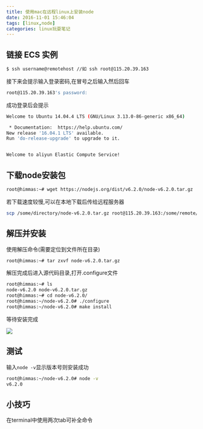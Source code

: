 ```yaml
---
title: 使用mac在远程linux上安装node
date: 2016-11-01 15:46:04
tags: [linux,node]
categories: linux玩耍笔记
---
```

## 链接 ECS 实例

``` bash
$ ssh username@remotehost //如 ssh root@115.20.39.163
```

接下来会提示输入登录密码,在冒号之后输入然后回车

```bash
root@115.20.39.163's password:
```

成功登录后会提示

```bash
Welcome to Ubuntu 14.04.4 LTS (GNU/Linux 3.13.0-86-generic x86_64)

 * Documentation:  https://help.ubuntu.com/
New release '16.04.1 LTS' available.
Run 'do-release-upgrade' to upgrade to it.


Welcome to aliyun Elastic Compute Service!
```

<!--more-->

## 下载node安装包

```bash
root@himmas:~# wget https://nodejs.org/dist/v6.2.0/node-v6.2.0.tar.gz
```

若下载速度较慢,可以在本地下载后传给远程服务器

```bash
scp /some/directory/node-v6.2.0.tar.gz root@115.20.39.163:/some/remote/directory
```

## 解压并安装

使用解压命令(需要定位到文件所在目录)

```bash
root@himmas:~# tar zxvf node-v6.2.0.tar.gz
```

解压完成后进入源代码目录,打开.configure文件

```bash
root@himmas:~# ls
node-v6.2.0 node-v6.2.0.tar.gz
root@himmas:~# cd node-v6.2.0/
root@himmas:~/node-v6.2.0# ./configure
root@himmas:~/node-v6.2.0# make install
```

等待安装完成

![](http://7xrqm7.com1.z0.glb.clouddn.com/linux-node.png)

## 测试

输入`node -v`显示版本号则安装成功

```bash
root@himmas:~/node-v6.2.0# node -v
v6.2.0
```
## 小技巧

在terminal中使用两次tab可补全命令
